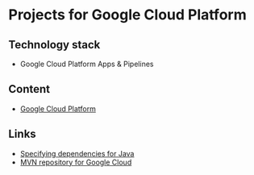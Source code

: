 # Projects for Google Cloud Platform

## Technology stack
* Google Cloud Platform Apps & Pipelines
	
## Content
- [Google Cloud Platform](/google-cloud-platform/README.md)

## Links
- [Specifying dependencies for Java](https://cloud.google.com/appengine/docs/standard/java11/specifying-dependencies)
- [MVN repository for Google Cloud](https://mvnrepository.com/artifact/com.google.cloud)
